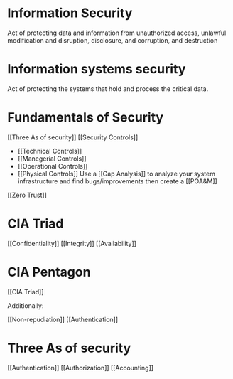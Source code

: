 # Information Security

Act of protecting data and information from unauthorized access, unlawful modification and disruption, disclosure, and corruption, and destruction

# Information systems security

Act of protecting the systems that hold and process the critical data.

# Fundamentals of Security

[[Three As of security]]
[[Security Controls]]
- [[Technical Controls]]
- [[Manegerial Controls]]
- [[Operational Controls]]
- [[Physical Controls]]
Use a [[Gap Analysis]] to analyze your system infrastructure and find bugs/improvements then create a [[POA&M]]

[[Zero Trust]]

# CIA Triad

[[Confidentiality]] [[Integrity]] [[Availability]]

# CIA Pentagon

[[CIA Triad]]

Additionally:

[[Non-repudiation]] [[Authentication]]

# Three As of security

[[Authentication]]
[[Authorization]]
[[Accounting]]
